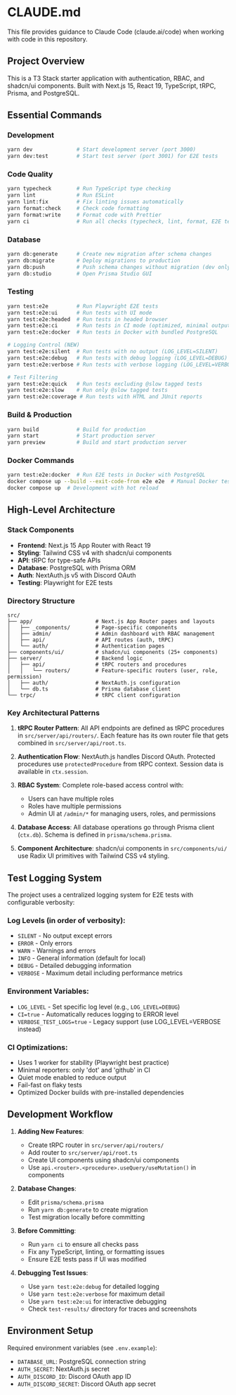 # CLAUDE.md

This file provides guidance to Claude Code (claude.ai/code) when working with code in this repository.

## Project Overview

This is a T3 Stack starter application with authentication, RBAC, and shadcn/ui components. Built with Next.js 15, React 19, TypeScript, tRPC, Prisma, and PostgreSQL.

## Essential Commands

### Development
```bash
yarn dev              # Start development server (port 3000)
yarn dev:test         # Start test server (port 3001) for E2E tests
```

### Code Quality
```bash
yarn typecheck        # Run TypeScript type checking
yarn lint             # Run ESLint
yarn lint:fix         # Fix linting issues automatically
yarn format:check     # Check code formatting
yarn format:write     # Format code with Prettier
yarn ci               # Run all checks (typecheck, lint, format, E2E tests)
```

### Database
```bash
yarn db:generate      # Create new migration after schema changes
yarn db:migrate       # Deploy migrations to production
yarn db:push          # Push schema changes without migration (dev only)
yarn db:studio        # Open Prisma Studio GUI
```

### Testing
```bash
yarn test:e2e         # Run Playwright E2E tests
yarn test:e2e:ui      # Run tests with UI mode
yarn test:e2e:headed  # Run tests in headed browser
yarn test:e2e:ci      # Run tests in CI mode (optimized, minimal output)
yarn test:e2e:docker  # Run tests in Docker with bundled PostgreSQL

# Logging Control (NEW)
yarn test:e2e:silent  # Run tests with no output (LOG_LEVEL=SILENT)
yarn test:e2e:debug   # Run tests with debug logging (LOG_LEVEL=DEBUG)
yarn test:e2e:verbose # Run tests with verbose logging (LOG_LEVEL=VERBOSE)

# Test Filtering
yarn test:e2e:quick   # Run tests excluding @slow tagged tests
yarn test:e2e:slow    # Run only @slow tagged tests
yarn test:e2e:coverage # Run tests with HTML and JUnit reports
```

### Build & Production
```bash
yarn build            # Build for production
yarn start            # Start production server
yarn preview          # Build and start production server
```

### Docker Commands
```bash
yarn test:e2e:docker  # Run E2E tests in Docker with PostgreSQL
docker compose up --build --exit-code-from e2e e2e  # Manual Docker test run
docker compose up  # Development with hot reload
```

## High-Level Architecture

### Stack Components
- **Frontend**: Next.js 15 App Router with React 19
- **Styling**: Tailwind CSS v4 with shadcn/ui components
- **API**: tRPC for type-safe APIs
- **Database**: PostgreSQL with Prisma ORM
- **Auth**: NextAuth.js v5 with Discord OAuth
- **Testing**: Playwright for E2E tests

### Directory Structure
```
src/
├── app/                    # Next.js App Router pages and layouts
│   ├── _components/        # Page-specific components
│   ├── admin/              # Admin dashboard with RBAC management
│   ├── api/                # API routes (auth, tRPC)
│   └── auth/               # Authentication pages
├── components/ui/          # shadcn/ui components (25+ components)
├── server/                 # Backend logic
│   ├── api/                # tRPC routers and procedures
│   │   └── routers/        # Feature-specific routers (user, role, permission)
│   ├── auth/               # NextAuth.js configuration
│   └── db.ts               # Prisma database client
└── trpc/                   # tRPC client configuration
```

### Key Architectural Patterns

1. **tRPC Router Pattern**: All API endpoints are defined as tRPC procedures in `src/server/api/routers/`. Each feature has its own router file that gets combined in `src/server/api/root.ts`.

2. **Authentication Flow**: NextAuth.js handles Discord OAuth. Protected procedures use `protectedProcedure` from tRPC context. Session data is available in `ctx.session`.

3. **RBAC System**: Complete role-based access control with:
   - Users can have multiple roles
   - Roles have multiple permissions
   - Admin UI at `/admin/*` for managing users, roles, and permissions

4. **Database Access**: All database operations go through Prisma client (`ctx.db`). Schema is defined in `prisma/schema.prisma`.

5. **Component Architecture**: shadcn/ui components in `src/components/ui/` use Radix UI primitives with Tailwind CSS v4 styling.

## Test Logging System

The project uses a centralized logging system for E2E tests with configurable verbosity:

### Log Levels (in order of verbosity):
- `SILENT` - No output except errors
- `ERROR` - Only errors
- `WARN` - Warnings and errors  
- `INFO` - General information (default for local)
- `DEBUG` - Detailed debugging information
- `VERBOSE` - Maximum detail including performance metrics

### Environment Variables:
- `LOG_LEVEL` - Set specific log level (e.g., `LOG_LEVEL=DEBUG`)
- `CI=true` - Automatically reduces logging to ERROR level
- `VERBOSE_TEST_LOGS=true` - Legacy support (use LOG_LEVEL=VERBOSE instead)

### CI Optimizations:
- Uses 1 worker for stability (Playwright best practice)
- Minimal reporters: only 'dot' and 'github' in CI
- Quiet mode enabled to reduce output
- Fail-fast on flaky tests
- Optimized Docker builds with pre-installed dependencies

## Development Workflow

1. **Adding New Features**:
   - Create tRPC router in `src/server/api/routers/`
   - Add router to `src/server/api/root.ts`
   - Create UI components using shadcn/ui components
   - Use `api.<router>.<procedure>.useQuery/useMutation()` in components

2. **Database Changes**:
   - Edit `prisma/schema.prisma`
   - Run `yarn db:generate` to create migration
   - Test migration locally before committing

3. **Before Committing**:
   - Run `yarn ci` to ensure all checks pass
   - Fix any TypeScript, linting, or formatting issues
   - Ensure E2E tests pass if UI was modified

4. **Debugging Test Issues**:
   - Use `yarn test:e2e:debug` for detailed logging
   - Use `yarn test:e2e:verbose` for maximum detail
   - Use `yarn test:e2e:ui` for interactive debugging
   - Check `test-results/` directory for traces and screenshots

## Environment Setup

Required environment variables (see `.env.example`):
- `DATABASE_URL`: PostgreSQL connection string
- `AUTH_SECRET`: NextAuth.js secret
- `AUTH_DISCORD_ID`: Discord OAuth app ID
- `AUTH_DISCORD_SECRET`: Discord OAuth app secret
